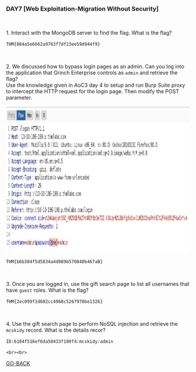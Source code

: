 <h3 align="left">DAY7 [Web Exploitation-Migration Without Security]
</h3>
<br>
<p align="left">1. Interact with the MongoDB server to find the flag. What is the flag?<p>
  
```
THM{884a5e6662a9763f7df23ee59d944f9}
```
<br>
  <p align="left">2. We discussed how to bypass login pages as an admin. Can you log into the application that Grinch Enterprise controls as <code>admin</code> and retrieve the flag?<br>Use the knowledge given in AoC3 day 4 to setup and run Burp Suite proxy to intercept the HTTP request for the login page. Then modify the POST parameter.</p>
<p align="center">
  <img width="800" height="400" alt="Your internet speed sucks" src="11ebe0504325632b2690ebb147fdcf58.png"></img></p>

```
THM{b6b304f5d5834a4d089b570840b467aB}
```
<br>
<p align="left">3. Once you are logged in, use the gift search page to list all usernames that have <code>guest</code> roles. What is the flag?<p>
  
```
THM{2ec099f2d602cc4968c5267970be1326}
```
<br>
  <p align="left">4. Use the gift search page to perform NoSQL injection and retrieve the <code>mcskidy</code> record. What is the details recor?<p>
  
```
ID:6184f516ef6da50433f100f4:mcskidy:admin
```
    <br><br>
<a href="https://github.com/n00bcooD3R/advent-of-cyber3">GO-BACK</a>

